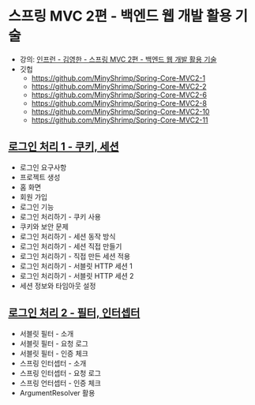 # 스프링 MVC 2편 - 백엔드 웹 개발 활용 기술

* 강의: [인프런 - 김영한 - 스프링 MVC 2편 - 백엔드 웹 개발 활용 기술](
  https://www.inflearn.com/course/%EC%8A%A4%ED%94%84%EB%A7%81-mvc-2/dashboard
  )
* 깃헙
    * https://github.com/MinyShrimp/Spring-Core-MVC2-1
    * https://github.com/MinyShrimp/Spring-Core-MVC2-2
    * https://github.com/MinyShrimp/Spring-Core-MVC2-6
    * https://github.com/MinyShrimp/Spring-Core-MVC2-8
    * https://github.com/MinyShrimp/Spring-Core-MVC2-10
    * https://github.com/MinyShrimp/Spring-Core-MVC2-11

## [로그인 처리 1 - 쿠키, 세션](./강의/6강)

* 로그인 요구사항
* 프로젝트 생성
* 홈 화면
* 회원 가입
* 로그인 기능
* 로그인 처리하기 - 쿠키 사용
* 쿠키와 보안 문제
* 로그인 처리하기 - 세션 동작 방식
* 로그인 처리하기 - 세션 직접 만들기
* 로그인 처리하기 - 직접 만든 세션 적용
* 로그인 처리하기 - 서블릿 HTTP 세션 1
* 로그인 처리하기 - 서블릿 HTTP 세션 2
* 세션 정보와 타임아웃 설정

## [로그인 처리 2 - 필터, 인터셉터](./강의/7강)

* 서블릿 필터 - 소개
* 서블릿 필터 - 요청 로그
* 서블릿 필터 - 인증 체크
* 스프링 인터셉터 - 소개
* 스프링 인터셉터 - 요청 로그
* 스프링 언터셉터 - 인증 체크
* ArgumentResolver 활용